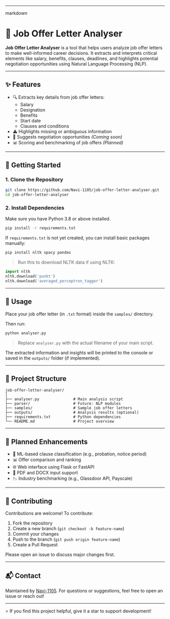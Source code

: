 

---

markdown
# 💼 Job Offer Letter Analyser

**Job Offer Letter Analyser** is a tool that helps users analyze job offer letters to make well-informed career decisions. It extracts and interprets critical elements like salary, benefits, clauses, deadlines, and highlights potential negotiation opportunities using Natural Language Processing (NLP).

---

## ✨ Features

- 🔍 Extracts key details from job offer letters:
  - Salary
  - Designation
  - Benefits
  - Start date
  - Clauses and conditions
- ⚠️ Highlights missing or ambiguous information
- 💬 Suggests negotiation opportunities *(Coming soon)*
- 📊 Scoring and benchmarking of job offers *(Planned)*

---

## 🚀 Getting Started

### 1. Clone the Repository

```bash
git clone https://github.com/Navi-1105/job-offer-letter-analyser.git
cd job-offer-letter-analyser
````

### 2. Install Dependencies

Make sure you have Python 3.8 or above installed.

```bash
pip install -r requirements.txt
```

If `requirements.txt` is not yet created, you can install basic packages manually:

```bash
pip install nltk spacy pandas
```

> Run this to download NLTK data if using NLTK:

```python
import nltk
nltk.download('punkt')
nltk.download('averaged_perceptron_tagger')
```

---

## 🧪 Usage

Place your job offer letter (in `.txt` format) inside the `samples/` directory.

Then run:

```bash
python analyser.py
```

> Replace `analyser.py` with the actual filename of your main script.

The extracted information and insights will be printed to the console or saved in the `outputs/` folder (if implemented).

---

## 📁 Project Structure

```
job-offer-letter-analyser/
│
├── analyser.py               # Main analysis script
├── parser/                   # Future: NLP modules
├── samples/                  # Sample job offer letters
├── outputs/                  # Analysis results (optional)
├── requirements.txt          # Python dependencies
└── README.md                 # Project overview
```

---

## 🔮 Planned Enhancements

* 🧠 ML-based clause classification (e.g., probation, notice period)
* 📊 Offer comparison and ranking
* 🌐 Web interface using Flask or FastAPI
* 📑 PDF and DOCX input support
* 📉 Industry benchmarking (e.g., Glassdoor API, Payscale)

---

## 🤝 Contributing

Contributions are welcome!
To contribute:

1. Fork the repository
2. Create a new branch (`git checkout -b feature-name`)
3. Commit your changes
4. Push to the branch (`git push origin feature-name`)
5. Create a Pull Request

Please open an issue to discuss major changes first.

---



## 📬 Contact

Maintained by [Navi-1105](https://github.com/Navi-1105).
For questions or suggestions, feel free to open an issue or reach out!

---

⭐ If you find this project helpful, give it a star to support development!


